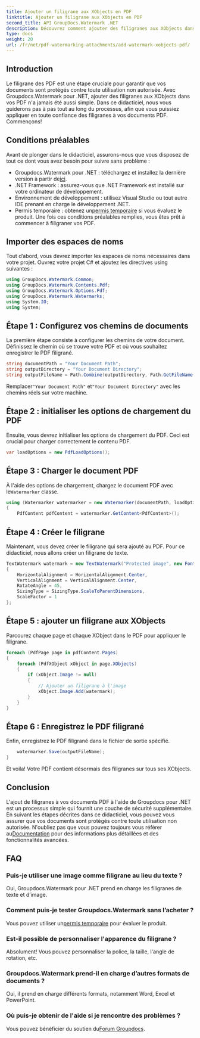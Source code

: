```yaml
---
title: Ajouter un filigrane aux XObjects en PDF
linktitle: Ajouter un filigrane aux XObjects en PDF
second_title: API GroupDocs.Watermark .NET
description: Découvrez comment ajouter des filigranes aux XObjects dans un PDF à l'aide de Groupdocs.Watermark pour .NET. Suivez notre guide étape par étape pour une mise en œuvre facile.
type: docs
weight: 20
url: /fr/net/pdf-watermarking-attachments/add-watermark-xobjects-pdf/
---
```

## Introduction
Le filigrane des PDF est une étape cruciale pour garantir que vos documents sont protégés contre toute utilisation non autorisée. Avec Groupdocs.Watermark pour .NET, ajouter des filigranes aux XObjects dans vos PDF n'a jamais été aussi simple. Dans ce didacticiel, nous vous guiderons pas à pas tout au long du processus, afin que vous puissiez appliquer en toute confiance des filigranes à vos documents PDF. Commençons!
## Conditions préalables
Avant de plonger dans le didacticiel, assurons-nous que vous disposez de tout ce dont vous avez besoin pour suivre sans problème :
-  Groupdocs.Watermark pour .NET : téléchargez et installez la dernière version à partir de[ici](https://releases.groupdocs.com/Watermark/net/).
- .NET Framework : assurez-vous que .NET Framework est installé sur votre ordinateur de développement.
- Environnement de développement : utilisez Visual Studio ou tout autre IDE prenant en charge le développement .NET.
-  Permis temporaire : obtenez un[permis temporaire](https://purchase.groupdocs.com/temporary-license/) si vous évaluez le produit.
Une fois ces conditions préalables remplies, vous êtes prêt à commencer à filigraner vos PDF.
## Importer des espaces de noms
Tout d’abord, vous devrez importer les espaces de noms nécessaires dans votre projet. Ouvrez votre projet C# et ajoutez les directives using suivantes :
```csharp
using GroupDocs.Watermark.Common;
using GroupDocs.Watermark.Contents.Pdf;
using GroupDocs.Watermark.Options.Pdf;
using GroupDocs.Watermark.Watermarks;
using System.IO;
using System;
```
## Étape 1 : Configurez vos chemins de documents
La première étape consiste à configurer les chemins de votre document. Définissez le chemin où se trouve votre PDF et où vous souhaitez enregistrer le PDF filigrané.
```csharp
string documentPath = "Your Document Path";
string outputDirectory = "Your Document Directory";
string outputFileName = Path.Combine(outputDirectory, Path.GetFileName(documentPath));
```
 Remplacer`"Your Document Path"` et`"Your Document Directory"` avec les chemins réels sur votre machine.
## Étape 2 : initialiser les options de chargement du PDF
Ensuite, vous devrez initialiser les options de chargement du PDF. Ceci est crucial pour charger correctement le contenu PDF.
```csharp
var loadOptions = new PdfLoadOptions();
```
## Étape 3 : Charger le document PDF
À l'aide des options de chargement, chargez le document PDF avec le`Watermarker` classe.
```csharp
using (Watermarker watermarker = new Watermarker(documentPath, loadOptions))
{
    PdfContent pdfContent = watermarker.GetContent<PdfContent>();
```
## Étape 4 : Créer le filigrane
Maintenant, vous devez créer le filigrane qui sera ajouté au PDF. Pour ce didacticiel, nous allons créer un filigrane de texte.
```csharp
TextWatermark watermark = new TextWatermark("Protected image", new Font("Arial", 8))
{
    HorizontalAlignment = HorizontalAlignment.Center,
    VerticalAlignment = VerticalAlignment.Center,
    RotateAngle = 45,
    SizingType = SizingType.ScaleToParentDimensions,
    ScaleFactor = 1
};
```
## Étape 5 : ajouter un filigrane aux XObjects
Parcourez chaque page et chaque XObject dans le PDF pour appliquer le filigrane.
```csharp
foreach (PdfPage page in pdfContent.Pages)
{
    foreach (PdfXObject xObject in page.XObjects)
    {
        if (xObject.Image != null)
        {
            // Ajouter un filigrane à l'image
            xObject.Image.Add(watermark);
        }
    }
}
```
## Étape 6 : Enregistrez le PDF filigrané
Enfin, enregistrez le PDF filigrané dans le fichier de sortie spécifié.
```csharp
    watermarker.Save(outputFileName);
}
```
Et voila! Votre PDF contient désormais des filigranes sur tous ses XObjects.
## Conclusion
 L'ajout de filigranes à vos documents PDF à l'aide de Groupdocs pour .NET est un processus simple qui fournit une couche de sécurité supplémentaire. En suivant les étapes décrites dans ce didacticiel, vous pouvez vous assurer que vos documents sont protégés contre toute utilisation non autorisée. N'oubliez pas que vous pouvez toujours vous référer au[Documentation](https://reference.groupdocs.com/Watermark/net/) pour des informations plus détaillées et des fonctionnalités avancées.
## FAQ
### Puis-je utiliser une image comme filigrane au lieu du texte ?
Oui, Groupdocs.Watermark pour .NET prend en charge les filigranes de texte et d’image.
### Comment puis-je tester Groupdocs.Watermark sans l’acheter ?
 Vous pouvez utiliser un[permis temporaire](https://purchase.groupdocs.com/temporary-license/) pour évaluer le produit.
### Est-il possible de personnaliser l'apparence du filigrane ?
Absolument! Vous pouvez personnaliser la police, la taille, l'angle de rotation, etc.
### Groupdocs.Watermark prend-il en charge d’autres formats de documents ?
Oui, il prend en charge différents formats, notamment Word, Excel et PowerPoint.
### Où puis-je obtenir de l'aide si je rencontre des problèmes ?
 Vous pouvez bénéficier du soutien du[Forum Groupdocs](https://forum.groupdocs.com/c/watermark/19).